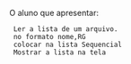 O aluno que apresentar:

     Ler a lista de um arquivo.
     no formato nome,RG
     colocar na lista Sequencial
     Mostrar a lista na tela